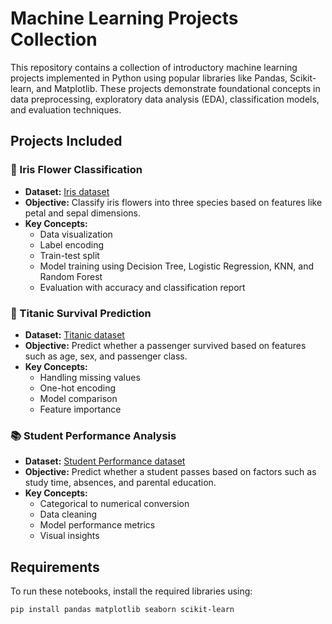 # Machine Learning Projects Collection

This repository contains a collection of introductory machine learning projects implemented in Python using popular libraries like Pandas, Scikit-learn, and Matplotlib. These projects demonstrate foundational concepts in data preprocessing, exploratory data analysis (EDA), classification models, and evaluation techniques.

## Projects Included

### 🌸 Iris Flower Classification
- **Dataset:** [Iris dataset](https://archive.ics.uci.edu/ml/datasets/iris)
- **Objective:** Classify iris flowers into three species based on features like petal and sepal dimensions.
- **Key Concepts:** 
  - Data visualization
  - Label encoding
  - Train-test split
  - Model training using Decision Tree, Logistic Regression, KNN, and Random Forest
  - Evaluation with accuracy and classification report

### 🚢 Titanic Survival Prediction
- **Dataset:** [Titanic dataset](https://www.kaggle.com/c/titanic)
- **Objective:** Predict whether a passenger survived based on features such as age, sex, and passenger class.
- **Key Concepts:**
  - Handling missing values
  - One-hot encoding
  - Model comparison
  - Feature importance

### 📚 Student Performance Analysis
- **Dataset:** [Student Performance dataset](https://archive.ics.uci.edu/ml/datasets/Student+Performance)
- **Objective:** Predict whether a student passes based on factors such as study time, absences, and parental education.
- **Key Concepts:**
  - Categorical to numerical conversion
  - Data cleaning
  - Model performance metrics
  - Visual insights

## Requirements

To run these notebooks, install the required libraries using:

```bash
pip install pandas matplotlib seaborn scikit-learn

